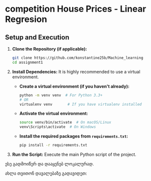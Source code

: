 # competition House Prices - Linear Regresion

## Setup and Execution

1.  **Clone the Repository (if applicable):**
    ```bash
    git clone https://github.com/konstantine25b/Machine_learning
    cd assignment1
    ```
2.  **Install Dependencies:** It is highly recommended to use a virtual environment.

    * **Create a virtual environment (if you haven't already):**
        ```bash
        python -m venv venv  # For Python 3.3+
        # OR
        virtualenv venv       # If you have virtualenv installed
        ```

    * **Activate the virtual environment:**
        ```bash
        source venv/bin/activate  # On macOS/Linux
        venv\Scripts\activate  # On Windows
        ```

    * **Install the required packages from `requirements.txt`:**
        ```bash
        pip install -r requirements.txt
        ```

3.  **Run the Script:** Execute the main Python script of the project.


ესე გადმოიწერ და დააყენებ ლოკალურად.

ახლა თვითონ დავალებაზე გადავიდეთ:

